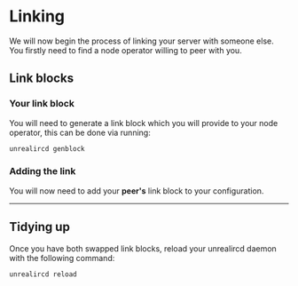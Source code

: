 Linking
=======

We will now begin the process of linking your server with someone else. You firstly need to find
a node operator willing to peer with you.

## Link blocks

### Your link block

You will need to generate a link block which you will provide to your node operator, this
can be done via running:

```bash
unrealircd genblock
```

### Adding the link

You will now need to add your **peer's** link block to your configuration.

---

## Tidying up

Once you have both swapped link blocks, reload your unrealircd daemon with the following
command:

```bash
unrealircd reload
```
